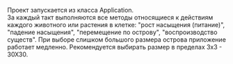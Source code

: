Проект запускается из класса Application.  
За каждый такт выполняются все методы относящиеся к действиям каждого животного или растения в клетке:
"рост насыщения (питание)", "падение насыщения", "перемещение по острову", "воспроизводство существ".
При выборе слишком большого размера острова приложение работает медленно. Рекомендуется выбирать размер
в пределах 3х3 - 30Х30.